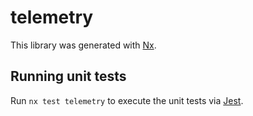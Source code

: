 # telemetry

This library was generated with [Nx](https://nx.dev).

## Running unit tests

Run `nx test telemetry` to execute the unit tests via [Jest](https://jestjs.io).
